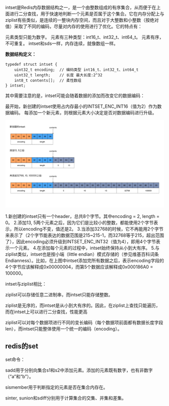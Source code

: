 intset是Redis内存数据结构之一，是一个由整数组成的有序集合，从而便于在上面进行二分查找，用于快速地判断一个元素是否属于这个集合。它在内存分配上与ziplist有些类似，是连续的一整块内存空间，而且对于大整数和小整数（按绝对值）采取了不同的编码，尽量对内存的使用进行了优化。它的特点有：


元素类型只能为数字。
元素有三种类型：int16_t、int32_t、int64_t。
元素有序，不可重复。
intset和sds一样，内存连续，就像数组一样。

**数据结构定义：**


```
typedef struct intset {
    uint32_t encoding;  // 编码类型 int16_t、int32_t、int64_t
    uint32_t length;    // 长度 最大长度:2^32
    int8_t contents[];  // 柔性数组
} intset;
```
其中需要注意的是，intset可能会随着数据的添加而改变它的数据编码：

最开始，新创建的intset使用占内存最小的INTSET_ENC_INT16（值为2）作为数据编码。
每添加一个新元素，则根据元素大小决定是否对数据编码进行升级。

![](/assets/redis_intset_add_example.png)

1.新创建的intset只有一个header，总共8个字节。其中encoding = 2, length = 0。
2.添加13, 5两个元素之后，因为它们是比较小的整数，都能使用2个字节表示，所以encoding不变，值还是2。
3.当添加32768的时候，它不再能用2个字节来表示了（2个字节能表达的数据范围是215~215-1，而32768等于215，超出范围了），因此encoding必须升级到INTSET_ENC_INT32（值为4），即用4个字节表示一个元素。
4.在添加每个元素的过程中，intset始终保持从小到大有序。
5.与ziplist类似，intset也是按小端（little endian）模式存储的（参见维基百科词条Endianness）。比如，在上图中intset添加完所有数据之后，表示encoding字段的4个字节应该解释成0x00000004，而第5个数据应该解释成0x000186A0 = 100000。

intset与ziplist相比：

ziplist可以存储任意二进制串，而intset只能存储整数。

ziplist是无序的，而intset是从小到大有序的。因此，在ziplist上查找只能遍历，而在intset上可以进行二分查找，性能更高

ziplist可以对每个数据项进行不同的变长编码（每个数据项前面都有数据长度字段len），而intset只能整体使用一个统一的编码（encoding）。
## redis的set

set命令：

sadd用于分别向集合s1和s2中添加元素。添加的元素既有数字，也有非数字（”a”和”b”）。

sismember用于判断指定的元素是否在集合内存在。

sinter, sunion和sdiff分别用于计算集合的交集、并集和差集。
